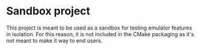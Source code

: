# Sandbox project

This project is meant to be used as a sandbox for testing emulator features in isolation. For this reason, it is not included in the CMake packaging as it's not meant to make it way to end users.
